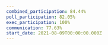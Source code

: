 ```yaml
---
combined_participation: 84.44%
poll_participation: 82.05%
exec_participation: 100%
communication: 77.63%
start_date: 2021-08-09T00:00:00.000Z
---
```

